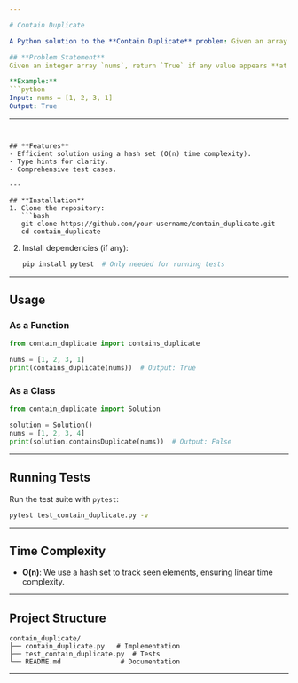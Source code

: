 ```yaml
---

# Contain Duplicate

A Python solution to the **Contain Duplicate** problem: Given an array of integers, return `True` if any value appears at least twice, otherwise return `False`.

## **Problem Statement**
Given an integer array `nums`, return `True` if any value appears **at least twice** in the array, and return `False` if all elements are distinct.

**Example:**
```python
Input: nums = [1, 2, 3, 1]
Output: True
```

---
```


## **Features**
- Efficient solution using a hash set (O(n) time complexity).
- Type hints for clarity.
- Comprehensive test cases.

---

## **Installation**
1. Clone the repository:
   ```bash
   git clone https://github.com/your-username/contain_duplicate.git
   cd contain_duplicate
   ```

2. Install dependencies (if any):
   ```bash
   pip install pytest  # Only needed for running tests
   ```

---

## **Usage**
### **As a Function**
```python
from contain_duplicate import contains_duplicate

nums = [1, 2, 3, 1]
print(contains_duplicate(nums))  # Output: True
```

### **As a Class**
```python
from contain_duplicate import Solution

solution = Solution()
nums = [1, 2, 3, 4]
print(solution.containsDuplicate(nums))  # Output: False
```

---

## **Running Tests**
Run the test suite with `pytest`:
```bash
pytest test_contain_duplicate.py -v
```

---

## **Time Complexity**
- **O(n)**: We use a hash set to track seen elements, ensuring linear time complexity.

---

## **Project Structure**
```
contain_duplicate/
├── contain_duplicate.py   # Implementation
├── test_contain_duplicate.py  # Tests
└── README.md               # Documentation
```
---

